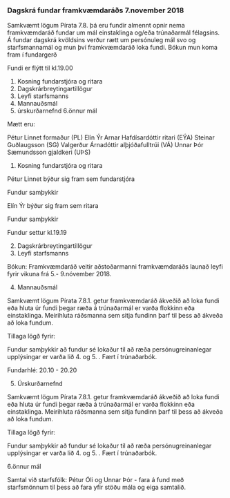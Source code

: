 ### Dagskrá fundar framkvæmdaráðs 7.november 2018
 

Samkvæmt lögum Pírata 7.8. þá eru fundir almennt opnir nema framkvæmdaráð fundar um mál einstaklinga og/eða trúnaðarmál félagsins. 
Á fundar dagskrá kvöldsins verður rætt um persónuleg mál svo og starfsmannamál og mun því framkvæmdaráð loka fundi. 
Bókun mun koma fram í fundargerð
 
Fundi er flýtt til kl.19.00 
 
 1. Kosning fundarstjóra og ritara 
 2. Dagskrárbreytingartillögur 
 3. Leyfi starfsmanns 
 4. Mannauðsmál 
 5. úrskurðarnefnd 
 6.önnur mál
 
Mætt eru: 
     
Pétur Linnet formaður (PL) 
Elín Ýr Arnar Hafdísardóttir ritari (EÝA) 
Steinar Guðlaugsson (SG) 
Valgerður Árnadóttir alþjóðafulltrúi (VÁ) 
Unnar Þór Sæmundsson gjaldkeri (UÞS) 

 
 
 
 1. Kosning fundarstjóra og ritara 
 
 Pétur Linnet býður sig fram sem fundarstjóra 
 
 Fundur samþykkir 
 
 Elín Ýr býður sig fram sem ritara 
 
 Fundur samþykkir 
 
 Fundur settur kl.19.19 
 
 
 
 2. Dagskrárbreytingartillögur 
 3. Leyfi starfsmanns 
 
 Bókun: Framkvæmdaráð veitir aðstoðarmanni framkvæmdaráðs launað leyfi fyrir vikuna frá 5.- 9.nóvember 2018. 
 
 
 4. Mannauðsmál 
 
 Samkvæmt lögum Pírata 7.8.1. getur framkvæmdaráð ákveðið að loka fundi eða hluta úr fundi þegar ræða á trúnaðarmál er varða flokkinn eða einstaklinga. Meirihluta ráðsmanna sem sitja fundinn þarf til þess að ákveða að loka fundum. 
 
 Tillaga lögð fyrir: 
     
Fundur samþykkir að fundur sé lokaður til að ræða persónugreinanlegar upplýsingar er varða lið 4. og 5. . Fært í trúnaðarbók. 
 
 Fundarhlé: 20.10 - 20.20 
 
 5. Úrskurðarnefnd
 
 Samkvæmt lögum Pírata 7.8.1. getur framkvæmdaráð ákveðið að loka fundi eða hluta úr fundi þegar ræða á trúnaðarmál er varða flokkinn eða einstaklinga. Meirihluta ráðsmanna sem sitja fundinn þarf til þess að ákveða að loka fundum. 
 
 Tillaga lögð fyrir: 
     
Fundur samþykkir að fundur sé lokaður til að ræða persónugreinanlegar upplýsingar er varða lið 4. og 5. . Fært í trúnaðarbók. 

 6.önnur mál
 
 Samtal við starfsfólk: 
Pétur Óli og Unnar Þór - fara á fund með starfsmönnum til þess að fara yfir stöðu mála og eiga samtalið.